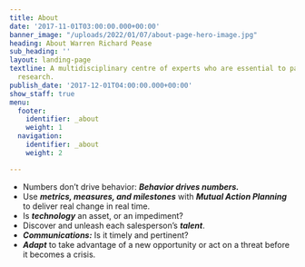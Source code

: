 ```yaml
---
title: About
date: '2017-11-01T03:00:00.000+00:00'
banner_image: "/uploads/2022/01/07/about-page-hero-image.jpg"
heading: About Warren Richard Pease
sub_heading: ''
layout: landing-page
textline: A multidisciplinary centre of experts who are essential to patient-oriented
  research.
publish_date: '2017-12-01T04:00:00.000+00:00'
show_staff: true
menu:
  footer:
    identifier: _about
    weight: 1
  navigation:
    identifier: _about
    weight: 2

---
```

* Numbers don’t drive behavior: **_Behavior drives numbers._**
* Use **_metrics, measures, and milestones_** with **_Mutual Action Planning_** to deliver real change in real time.
* Is **_technology_** an asset, or an impediment?
* Discover and unleash each salesperson’s **_talent_**.
* **_Communications:_** Is it timely and pertinent?
* **_Adapt_** to take advantage of a new opportunity or act on a threat before it becomes a crisis.